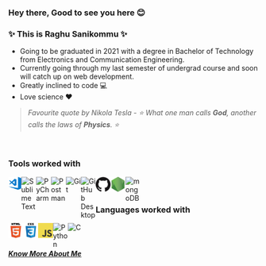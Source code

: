 ### Hey there, Good to see you here :blush:

### :sparkles: This is Raghu Sanikommu :sparkles: 
- Going to be graduated in 2021 with a degree in Bachelor of Technology from Electronics and Communication Engineering.
- Currently going through my last semester of undergrad course and soon will catch up on web development.
- Greatly inclined to code :computer:
- Love science :heart:

> _Favourite quote by Nikola Tesla - :star: What one man calls **God**, another calls the laws of **Physics**. :star:_

<br/>

### Tools worked with

<img align="left" alt="Visual Studio Code" width="26px" src="https://raw.githubusercontent.com/github/explore/80688e429a7d4ef2fca1e82350fe8e3517d3494d/topics/visual-studio-code/visual-studio-code.png" />

<img align="left" alt="Sublime Text" width="30px" src="https://cdn.worldvectorlogo.com/logos/sublime-text.svg" />

<img align="left" alt="PyCharm" width="30px" src="https://resources.jetbrains.com/storage/products/pycharm/img/meta/pycharm_logo_300x300.png" />

<img align="left" alt="Postman" width="30px" src="https://seeklogo.com/images/P/postman-logo-F43375A2EB-seeklogo.com.png" />

<img align="left" alt="Git" width="30px" src="https://i.pinimg.com/originals/01/e5/00/01e500fca29c045d432b64f285f9c229.png" />

<img align="left" alt="GitHub Desktop" width="30px" src="https://upload.wikimedia.org/wikipedia/commons/thumb/a/ae/Github-desktop-logo-symbol.svg/1024px-Github-desktop-logo-symbol.svg.png" />

<img align="left" alt="GitHub" width="30px" src="https://raw.githubusercontent.com/github/explore/78df643247d429f6cc873026c0622819ad797942/topics/github/github.png" />

<img align="left" alt="Node.js" width="30px" src="https://raw.githubusercontent.com/github/explore/80688e429a7d4ef2fca1e82350fe8e3517d3494d/topics/nodejs/nodejs.png" />

<img align="left" alt="mongoDB" width="30px" src="https://symbols-electrical.getvecta.com/stencil_261/25_mongodb.f1296c0db6.png" />

<br/>
<br/>

### Languages worked with

<img align="left" alt="HTML5" width="30px" src="https://raw.githubusercontent.com/github/explore/80688e429a7d4ef2fca1e82350fe8e3517d3494d/topics/html/html.png" />

<img align="left" alt="CSS3" width="30px" src="https://raw.githubusercontent.com/github/explore/80688e429a7d4ef2fca1e82350fe8e3517d3494d/topics/css/css.png" />

<img align="left" alt="JavaScript" width="30px" src="https://raw.githubusercontent.com/github/explore/80688e429a7d4ef2fca1e82350fe8e3517d3494d/topics/javascript/javascript.png" />

<img align="left" alt="Python" width="30px" src="https://upload.wikimedia.org/wikipedia/commons/thumb/c/c3/Python-logo-notext.svg/600px-Python-logo-notext.svg.png" />

<img align="left" alt="C" width="30px" src="https://cdn.iconscout.com/icon/free/png-512/c-programming-569564.png" />

<br/>
<br/>

##### [Know More About Me](https://raghu-sanikommu.netlify.app "Know More About Raghu Sanikommu")





